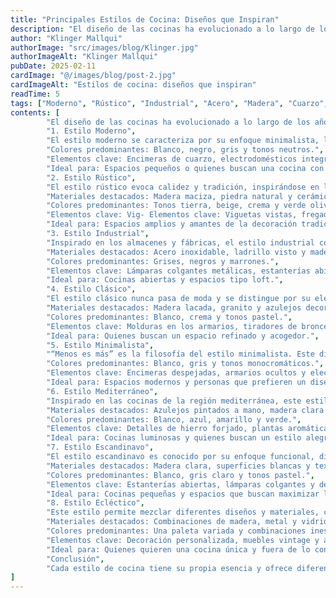 ```yaml
---
title: "Principales Estilos de Cocina: Diseños que Inspiran"
description: "El diseño de las cocinas ha evolucionado a lo largo de los años para adaptarse a los gustos y necesidades de cada persona."
author: "Klinger Mallqui"
authorImage: "src/images/blog/Klinger.jpg"
authorImageAlt: "Klinger Mallqui"
pubDate: 2025-02-11
cardImage: "@/images/blog/post-2.jpg"
cardImageAlt: "Estilos de cocina: diseños que inspiran"
readTime: 5
tags: ["Moderno", "Rústico", "Industrial", "Acero", "Madera", "Cuarzo", "Minimalista", "Sofisticado" ]
contents: [
        "El diseño de las cocinas ha evolucionado a lo largo de los años para adaptarse a los gustos y necesidades de cada persona. Desde estilos modernos y minimalistas hasta rústicos y acogedores, las cocinas reflejan la personalidad y estilo de vida de quienes las habitan. A continuación, exploramos los principales estilos de cocina que destacan por su funcionalidad y estética.",
        "1. Estilo Moderno",
        "El estilo moderno se caracteriza por su enfoque minimalista, líneas limpias y diseños funcionales. Este estilo utiliza materiales como el acero inoxidable, el vidrio y superficies lisas.",
        "Colores predominantes: Blanco, negro, gris y tonos neutros.",
        "Elementos clave: Encimeras de cuarzo, electrodomésticos integrados, y armarios sin tiradores.",
        "Ideal para: Espacios pequeños o quienes buscan una cocina con un diseño sofisticado y actual.",
        "2. Estilo Rústico",
        "El estilo rústico evoca calidez y tradición, inspirándose en las cocinas campestres. Es perfecto para quienes buscan un ambiente acogedor y natural.",
        "Materiales destacados: Madera maciza, piedra natural y cerámica artesanal.",
        "Colores predominantes: Tonos tierra, beige, crema y verde olivo.",
        "Elementos clave: Vig- Elementos clave: Viguetas vistas, fregaderos de porcelana y detalles decorativos hechos a mano.",
        "Ideal para: Espacios amplios y amantes de la decoración tradicional.",
        "3. Estilo Industrial",
        "Inspirado en los almacenes y fábricas, el estilo industrial combina materiales expuestos y un aire urbano. Es una opción audaz y con mucho carácter.",
        "Materiales destacados: Acero inoxidable, ladrillo visto y madera recuperada.",
        "Colores predominantes: Grises, negros y marrones.",
        "Elementos clave: Lámparas colgantes metálicas, estanterías abiertas y detalles vintage.",
        "Ideal para: Cocinas abiertas y espacios tipo loft.",
        "4. Estilo Clásico",
        "El estilo clásico nunca pasa de moda y se distingue por su elegancia y atemporalidad. Este diseño equilibra detalles ornamentales con funcionalidad.",
        "Materiales destacados: Madera lacada, granito y azulejos decorativos.",
        "Colores predominantes: Blanco, crema y tonos pastel.",
        "Elementos clave: Molduras en los armarios, tiradores de bronce o porcelana y una iluminación cálida.",
        "Ideal para: Quienes buscan un espacio refinado y acogedor.",
        "5. Estilo Minimalista",
        "“Menos es más” es la filosofía del estilo minimalista. Este diseño apuesta por la simplicidad y la funcionalidad sin sacrificar la estética.",
        "Colores predominantes: Blanco, gris y tonos monocromáticos.",
        "Elementos clave: Encimeras despejadas, armarios ocultos y electrodomésticos integrados.",
        "Ideal para: Espacios modernos y personas que prefieren un diseño limpio y ordenado.",
        "6. Estilo Mediterráneo",
        "Inspirado en las cocinas de la región mediterránea, este estilo combina colores vibrantes y materiales naturales, creando un ambiente fresco y relajado.",
        "Materiales destacados: Azulejos pintados a mano, madera clara y terracota.",
        "Colores predominantes: Blanco, azul, amarillo y verde.",
        "Elementos clave: Detalles de hierro forjado, plantas aromáticas y ventanas amplias.",
        "Ideal para: Cocinas luminosas y quienes buscan un estilo alegre y vibrante.",
        "7. Estilo Escandinavo",
        "El estilo escandinavo es conocido por su enfoque funcional, diseños simples y el uso de luz natural para crear un espacio cálido y acogedor.",
        "Materiales destacados: Madera clara, superficies blancas y textiles naturales.",
        "Colores predominantes: Blanco, gris claro y tonos pastel.",
        "Elementos clave: Estanterías abiertas, lámparas colgantes y decoración minimalista.",
        "Ideal para: Cocinas pequeñas y espacios que buscan maximizar la luz.",
        "8. Estilo Ecléctico",
        "Este estilo permite mezclar diferentes diseños y materiales, creando un espacio único que refleja la personalidad de los propietarios.",
        "Materiales destacados: Combinaciones de madera, metal y vidrio.",
        "Colores predominantes: Una paleta variada y combinaciones inesperadas.",
        "Elementos clave: Decoración personalizada, muebles vintage y acentos llamativos.",
        "Ideal para: Quienes quieren una cocina única y fuera de lo convencional.",
        "Conclusión",
        "Cada estilo de cocina tiene su propia esencia y ofrece diferentes ventajas según las necesidades y preferencias de cada persona. En Qero Reformas y Decoración, te ayudamos a encontrar el estilo perfecto para tu cocina, asegurándote de que combine funcionalidad, belleza y tu toque personal. ¡Convierte tu cocina en un espacio que inspire cada día!",
]
---
```

